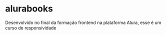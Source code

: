 # alurabooks
Desenvolvido no final da formação frontend na plataforma Alura, esse é um curso de responsividade
